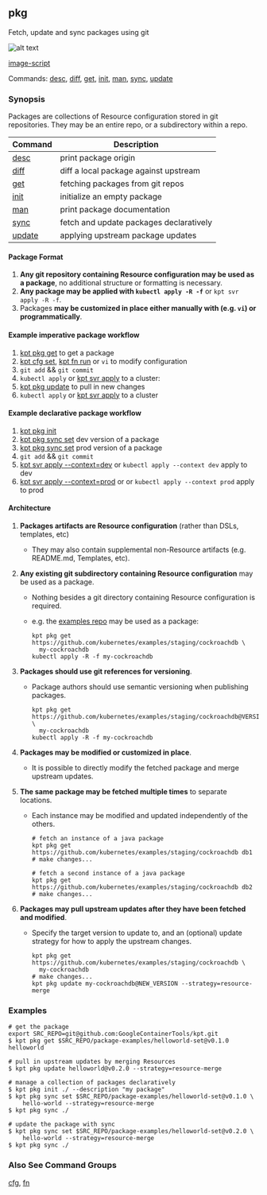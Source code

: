 ## pkg

Fetch, update and sync packages using git

![alt text][demo]

[image-script]

Commands: [desc], [diff], [get], [init], [man], [sync], [update]

### Synopsis

Packages are collections of Resource configuration stored in git repositories.
They may be an entire repo, or a subdirectory within a repo.

| Command  | Description                             |
|----------|-----------------------------------------|
| [desc]   | print package origin                    |
| [diff]   | diff a local package against upstream   |
| [get]    | fetching packages from git repos        |
| [init]   | initialize an empty package             |
| [man]    | print package documentation             |
| [sync]   | fetch and update packages declaratively |
| [update] | applying upstream package updates       |

#### Package Format

1. **Any git repository containing Resource configuration may be used as a package**, no
   additional structure or formatting is necessary.
2. **Any package may be applied with `kubectl apply -R -f`** or `kpt svr apply -R -f`.
3. Packages **may be customized in place either manually with (e.g. `vi`) or programmatically**.

#### Example imperative package workflow

1. [kpt pkg get](get.md) to get a package
2. [kpt cfg set](../cfg/set.md), [kpt fn run](../fn/run.md) or `vi` to modify configuration
3. `git add` && `git commit`
4. `kubectl apply` or [kpt svr apply](../svr/apply.md) to a cluster: 
5. [kpt pkg update](update.md) to pull in new changes
6. `kubectl apply` or [kpt svr apply](../svr/apply.md) to a cluster

#### Example declarative package workflow

1. [kpt pkg init](init.md)
2. [kpt pkg sync set](sync-set.md) dev version of a package
3. [kpt pkg sync set](sync-set.md) prod version of a package
4. `git add` && `git commit`
5. [kpt svr apply --context=dev](../svr/apply.md) or `kubectl apply --context dev` apply to dev
6. [kpt svr apply --context=prod](../svr/apply.md) or or `kubectl apply --context prod` apply to prod

#### Architecture

1. **Packages artifacts are Resource configuration** (rather than DSLs, templates, etc)
    * They may also contain supplemental non-Resource artifacts (e.g. README.md, Templates, etc).

2.  **Any existing git subdirectory containing Resource configuration** may be used as a package.
    * Nothing besides a git directory containing Resource configuration is required.
    * e.g. the [examples repo](https://github.com/kubernetes/examples/staging/cockroachdb) may
      be used as a package:

          kpt pkg get https://github.com/kubernetes/examples/staging/cockroachdb \
            my-cockroachdb
          kubectl apply -R -f my-cockroachdb

3. **Packages should use git references for versioning**.
    * Package authors should use semantic versioning when publishing packages.

          kpt pkg get https://github.com/kubernetes/examples/staging/cockroachdb@VERSION \
            my-cockroachdb
          kubectl apply -R -f my-cockroachdb

4. **Packages may be modified or customized in place**.
    * It is possible to directly modify the fetched package and merge upstream updates.

5. **The same package may be fetched multiple times** to separate locations.
    * Each instance may be modified and updated independently of the others.

          # fetch an instance of a java package
          kpt pkg get https://github.com/kubernetes/examples/staging/cockroachdb db1
          # make changes...

          # fetch a second instance of a java package
          kpt pkg get https://github.com/kubernetes/examples/staging/cockroachdb db2
          # make changes...

6. **Packages may pull upstream updates after they have been fetched and modified**.
    * Specify the target version to update to, and an (optional) update strategy for how to apply the
      upstream changes.

          kpt pkg get https://github.com/kubernetes/examples/staging/cockroachdb \
            my-cockroachdb
          # make changes...
          kpt pkg update my-cockroachdb@NEW_VERSION --strategy=resource-merge

### Examples

    # get the package
    export SRC_REPO=git@github.com:GoogleContainerTools/kpt.git
    $ kpt pkg get $SRC_REPO/package-examples/helloworld-set@v0.1.0 helloworld

    # pull in upstream updates by merging Resources
    $ kpt pkg update helloworld@v0.2.0 --strategy=resource-merge

    # manage a collection of packages declaratively
    $ kpt pkg init ./ --description "my package"
    $ kpt pkg sync set $SRC_REPO/package-examples/helloworld-set@v0.1.0 \
        hello-world --strategy=resource-merge
    $ kpt pkg sync ./

    # update the package with sync
    $ kpt pkg sync set $SRC_REPO/package-examples/helloworld-set@v0.2.0 \
        hello-world --strategy=resource-merge
    $ kpt pkg sync ./

### Also See Command Groups

[cfg], [fn]

### 

[apply]: ../svr/apply.md
[cfg]: ../cfg/README.md
[demo]: https://storage.googleapis.com/kpt-dev/docs/pkg.gif "kpt pkg"
[desc]: desc.md
[diff]: diff.md
[fn]: ../fn/README.md
[functions]: ../fn/README.md
[get]: get.md
[image-script]: ../../gifs/pkg.sh
[init]: init.md
[man]: man.md
[setters]: ../cfg/set.md
[sync]: sync.md
[update]: update.md
